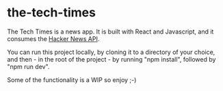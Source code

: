 # the-tech-times

The Tech Times is a news app. It is built with React and Javascript, and it consumes the [Hacker News API]("https://hn.algolia.com/api/"). 

You can run this project locally, by cloning it to a directory of your choice, and then - in the root of the project - by running "npm install", followed by "npm run dev". 

Some of the functionality is a WIP so enjoy ;-)

